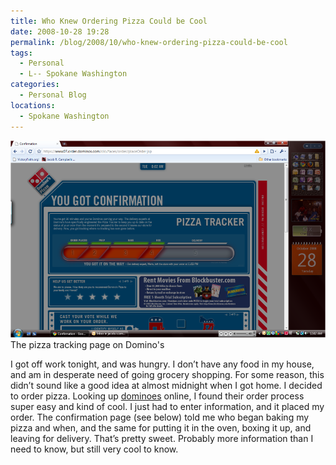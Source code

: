 ```yaml
---
title: Who Knew Ordering Pizza Could be Cool
date: 2008-10-28 19:28
permalink: /blog/2008/10/who-knew-ordering-pizza-could-be-cool
tags:
  - Personal
  - L-- Spokane Washington
categories:
  - Personal Blog
locations: 
  - Spokane Washington
---
```


![ The pizza tracking page on Domino's ][1] The pizza tracking page on Domino's

   [1]: /assets/media/blog-spokane-dominos-pizza-tracker.png

I got off work tonight, and was hungry. I don’t have any food in my house, and am in desperate need of going grocery shopping. For some reason, this didn’t sound like a good idea at almost midnight when I got home. I decided to order pizza. Looking up [dominoes][2] online, I found their order process super easy and kind of cool. I just had to enter information, and it placed my order. The confirmation page (see below) told me who began baking my pizza and when, and the same for putting it in the oven, boxing it up, and leaving for delivery. That’s pretty sweet. Probably more information than I need to know, but still very cool to know.

   [2]: http://www.dominos.com/ (Domino's)
